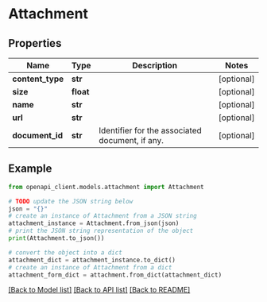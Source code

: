 # Attachment


## Properties

Name | Type | Description | Notes
------------ | ------------- | ------------- | -------------
**content_type** | **str** |  | [optional] 
**size** | **float** |  | [optional] 
**name** | **str** |  | [optional] 
**url** | **str** |  | [optional] 
**document_id** | **str** | Identifier for the associated document, if any. | [optional] 

## Example

```python
from openapi_client.models.attachment import Attachment

# TODO update the JSON string below
json = "{}"
# create an instance of Attachment from a JSON string
attachment_instance = Attachment.from_json(json)
# print the JSON string representation of the object
print(Attachment.to_json())

# convert the object into a dict
attachment_dict = attachment_instance.to_dict()
# create an instance of Attachment from a dict
attachment_form_dict = attachment.from_dict(attachment_dict)
```
[[Back to Model list]](../README.md#documentation-for-models) [[Back to API list]](../README.md#documentation-for-api-endpoints) [[Back to README]](../README.md)


